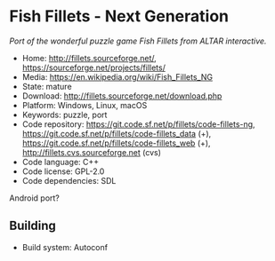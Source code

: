 # Fish Fillets - Next Generation

_Port of the wonderful puzzle game Fish Fillets from ALTAR interactive._

- Home: http://fillets.sourceforge.net/, https://sourceforge.net/projects/fillets/
- Media: https://en.wikipedia.org/wiki/Fish_Fillets_NG
- State: mature
- Download: http://fillets.sourceforge.net/download.php
- Platform: Windows, Linux, macOS
- Keywords: puzzle, port
- Code repository: https://git.code.sf.net/p/fillets/code-fillets-ng, https://git.code.sf.net/p/fillets/code-fillets_data (+), https://git.code.sf.net/p/fillets/code-fillets_web (+), http://fillets.cvs.sourceforge.net (cvs)
- Code language: C++
- Code license: GPL-2.0
- Code dependencies: SDL

Android port?

## Building

- Build system: Autoconf
